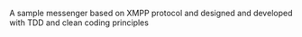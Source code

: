 A sample messenger based on XMPP protocol and designed and developed with TDD and clean coding principles

